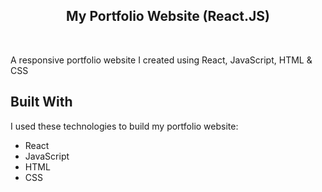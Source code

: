 <h2 align="center">
  My Portfolio Website (React.JS) <br/>
</h2>

<br/>

A responsive portfolio website I created using React, JavaScript, HTML &amp; CSS

## Built With

I used these technologies to build my portfolio website:

- React
- JavaScript
- HTML
- CSS
